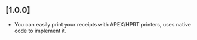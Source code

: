 ## [1.0.0]

* You can easily print your receipts with APEX/HPRT printers, uses native code to implement it.